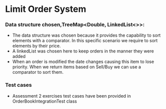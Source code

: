 # Limit Order System

### Data structure chosen,TreeMap<Double, LinkedList<>>:

- The data structure was chosen because it provides the capability to sort elements
with a comparator. In this specific scenario we require to sort elements by their price.
- A linkedList was chosen here to keep orders in the manner they were added
- When an order is modified the date changes causing this item to lose priority. When 
we return items based on Sell/Buy we can use a comparator to sort them.

### Test cases
- Assessment 2 exercises test cases have been provided in OrderBookIntegrationTest class
